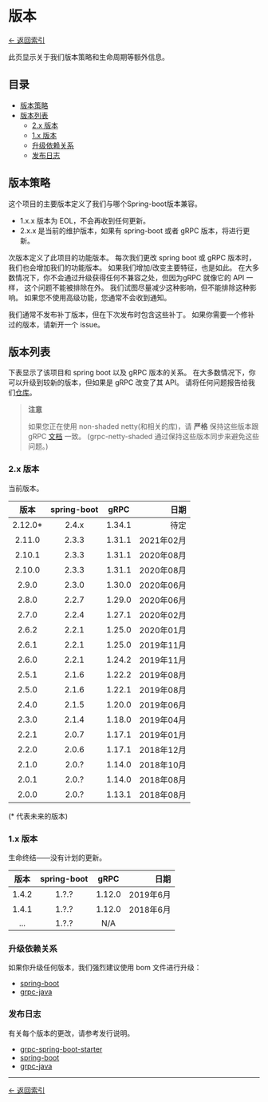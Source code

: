 # 版本

[<- 返回索引](index.md)

此页显示关于我们版本策略和生命周期等额外信息。

## 目录 <!-- omit in toc -->

- [版本策略](#versioning-policy)
- [版本列表](#version-table)
  - [2.x 版本](#version-2x)
  - [1.x 版本](#version-1x)
  - [升级依赖关系](#upgrading-dependencies)
  - [发布日志](#release-notes)

## 版本策略

这个项目的主要版本定义了我们与哪个Spring-boot版本兼容。

- 1.x.x  版本为 EOL，不会再收到任何更新。
- 2.x.x 是当前的维护版本，如果有 spring-boot 或者 gRPC 版本，将进行更新。

次版本定义了此项目的功能版本。 每次我们更改 spring boot 或 gRPC 版本时，我们也会增加我们的功能版本。 如果我们增加/改变主要特征，也是如此。 在大多数情况下，你不会通过升级获得任何不兼容之处，但因为gRPC 就像它的 API 一样， 这个问题不能被排除在外。 我们试图尽量减少这种影响，但不能排除这种影响。 如果您不使用高级功能，您通常不会收到通知。

我们通常不发布补丁版本，但在下次发布时包含这些补丁。 如果你需要一个修补过的版本，请新开一个 issue。

## 版本列表

下表显示了该项目和 spring boot 以及 gRPC 版本的关系。 在大多数情况下，你可以升级到较新的版本，但如果是 gRPC 改变了其 API。 请将任何问题报告给我们[仓库](https://github.com/yidongnan/grpc-spring-boot-starter/issues)。

> **注意**
>
> 如果您正在使用 non-shaded netty(和相关的库)，请 **严格** 保持这些版本跟 gRPC [文档](https://github.com/grpc/grpc-java/blob/master/SECURITY.md#netty) 一致。 (grpc-netty-shaded 通过保持这些版本同步来避免这些问题。)

### 2.x 版本

当前版本。

|   版本    | spring-boot |  gRPC  |       日期  |
|:---------:|:-----------:|:------:| ----------:|
|   2.12.0* |    2.4.x    | 1.34.1 |    待定     |
|   2.11.0 |    2.3.3    | 1.31.1 |  2021年02月 |
|   2.10.1  |    2.3.3    | 1.31.1 |  2020年08月 |
|   2.10.0  |    2.3.3    | 1.31.1 |  2020年08月 |
|   2.9.0   |    2.3.0    | 1.30.0 |  2020年06月 |
|   2.8.0   |    2.2.7    | 1.29.0 |  2020年06月 |
|   2.7.0   |    2.2.4    | 1.27.1 |  2020年02月 |
|   2.6.2   |    2.2.1    | 1.25.0 |  2020年01月 |
|   2.6.1   |    2.2.1    | 1.25.0 |  2019年11月 |
|   2.6.0   |    2.2.1    | 1.24.2 |  2019年11月 |
|   2.5.1   |    2.1.6    | 1.22.2 |  2019年08月 |
|   2.5.0   |    2.1.6    | 1.22.1 |  2019年08月 |
|   2.4.0   |    2.1.5    | 1.20.0 |  2019年06月 |
|   2.3.0   |    2.1.4    | 1.18.0 |  2019年04月 |
|   2.2.1   |    2.0.7    | 1.17.1 |  2019年01月 |
|   2.2.0   |    2.0.6    | 1.17.1 |  2018年12月 |
|   2.1.0   |    2.0.?    | 1.14.0 |  2018年10月 |
|   2.0.1   |    2.0.?    | 1.14.0 |  2018年08月 |
|   2.0.0   |    2.0.?    | 1.13.1 |  2018年08月 |

(* 代表未来的版本)

### 1.x 版本

生命终结——没有计划的更新。

|  版本   | spring-boot |  gRPC  |      日期 |
|:-----:|:-----------:|:------:| -------:|
| 1.4.2 |    1.?.?    | 1.12.0 | 2019年6月 |
| 1.4.1 |    1.?.?    | 1.12.0 | 2018年6月 |
|  ...  |    1.?.?    |  N/A   |         |

### 升级依赖关系

如果你升级任何版本，我们强烈建议使用 bom 文件进行升级：

- [spring-boot](https://mvnrepository.com/artifact/org.springframework.boot/spring-boot-starter-parent)
- [grpc-java](https://mvnrepository.com/artifact/io.grpc/grpc-bom)

### 发布日志

有关每个版本的更改，请参考发行说明。

- [grpc-spring-boot-starter](https://github.com/yidongnan/grpc-spring-boot-starter/releases)
- [spring-boot](https://github.com/spring-projects/spring-boot/releases)
- [grpc-java](https://github.com/grpc/grpc-java/releases)

----------

[<- 返回索引](index.md)
